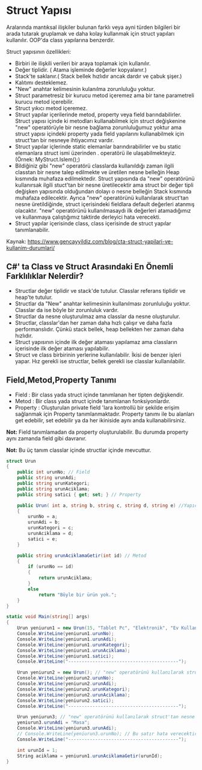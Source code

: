 # Struct Yapısı

Aralarında mantıksal ilişkiler bulunan farklı veya ayni türden bilgileri bir arada tutarak gruplamak 
ve daha kolay kullanmak için struct yapıları kullanılır. OOP'da class yapılarına benzerdir.

Struct yapısının özellikleri:
* Birbiri ile ilişkili verileri bir araya toplamak için kullanılır.
* Değer tiplidir. ( Atama işleminde değerler kopyalanır.)
* Stack'te saklanır.( Stack bellek hızlıdır ancak dardır ve çabuk şişer.)
* Kalıtımı desteklemez.
* "New" anahtar kelimesinin kulanılma zorunluluğu yoktur. 
* Struct parametresiz bir kurucu metod içeremez ama bir tane parametreli kurucu metod içerebilir.
* Struct yıkıcı metod içeremez.
* Struct yapılar içerilerinde metod, property veya field barındabilirler. Struct yapısı içinde ki metodları 
  kullanabilmek için struct değişkenine "new" operatörüyle bir nesne bağlama zorunluluğumuz yoktur 
  ama struct yapısı içindeki property yada field yapılarını kullanabilmek için struct’tan 
  bir nesneye ihtiyacımız vardır.
* Struct yapılar içlerinde static elemanlar barındırabilirler ve bu static elemanlara struct ismi üzerinden 
  . operatörü ile ulaşabilmekteyiz. (Örnek:  MyStruct.Islem();)
* Bildiğiniz gibi "new" operatörü classlarda kullanıldığı zaman ilgili classtan bir nesne talep edilmekte 
  ve üretilen nesne belleğin Heap kısmında muhafaza edilmektedir. Struct yapısında da "new" operatörünü 
  kullanırsak ilgili stuct'tan bir nesne üretilecektir ama struct bir değer tipli değişken 
  yapısında olduğundan dolayı o nesne belleğin Stack kısmında muhafaza edilecektir. 
  Ayrıca "new" operatörünü kullanılarak struct'tan nesne üretildiğinde, struct içerisindeki fieldlara default 
  değerleri atanmış olacaktır. "new" operatörünü kullanılmasaydı ilk değerleri atamadığımız ve kullanmaya çalıştığımız
  taktirde derleyici hata verecekti.
* Struct yapılar içerisinde class, class içerisinde de struct yapılar tanımlanabilir.

Kaynak: https://www.gencayyildiz.com/blog/cta-struct-yapilari-ve-kullanim-durumlari/

## C#' ta Class ve Struct Arasındaki En Önemli Farklılıklar Nelerdir?
* Structlar değer tiplidir ve stack'de tutulur. Classlar referans tiplidir ve heap'te tutulur.
* Structlar da "New" anahtar kelimesinin kullanılması zorunluluğu yoktur. Classlar da ise böyle bir zorunluluk vardır.
* Structlar da nesne oluşturulmaz ama classlar da nesne oluşturulur.
* Structlar, classlar'dan her zaman daha hızlı çalışır ve daha fazla performanslıdır. Çünkü stack bellek, heap bellekten
  her zaman daha hızlıdır.
* Struct yapısının içinde ilk değer ataması yapılamaz ama classların içerisinde ilk değer ataması yapılabilir.
* Struct ve class birbirinin yerlerine kullanılabilir. İkisi de benzer işleri yapar. 
  Hız gerekli ise structlar, bellek gerekli ise classlar kullanılabilir.
  
## Field,Metod,Property Tanımı
* Field : Bir class yada struct içinde tanımlanan her tipten değişkendir.
* Metod : Bir class yada struct içinde tanımlanan fonksiyonlardır.
* Property :  Oluşturulan private field 'lara kontrollü bir şekilde erişim sağlanmak için 
              Property tanımlanmaktadır. Property tanımı ile bu alanları get edebilir, set edebilir 
              ya da her ikiniside aynı anda kullanabilirsiniz.
                                 
**Not:** Field tanımlamadan da property oluşturulabilir. Bu durumda property aynı zamanda field gibi davranır.

**Not:** Bu üç tanım classlar içinde structlar içinde mevcuttur.

```cs
struct Urun
{
    public int urunNo; // Field
    public string urunAdi;
    public string urunKategori;
    public string urunAciklama;
    public string satici { get; set; } // Property

    public Urun( int a, string b, string c, string d, string e) //Yapıcı Fonks.
    {            
        urunNo = a;
        urunAdi = b;
        urunKategori = c;
        urunAciklama = d;
        satici = e;
    }

    public string urunAciklamaGetir(int id) // Metod
    {
        if (urunNo == id)
        {
            return urunAciklama;
        }
        else
            return "Böyle bir ürün yok.";
    }
}

static void Main(string[] args)
{
    Urun yeniurun1 = new Urun(15, "Tablet Pc", "Elektronik", "Ev Kullanımı İçin Uygun","Alperen Bektaşoğlu");
    Console.WriteLine(yeniurun1.urunNo);
    Console.WriteLine(yeniurun1.urunAdi);
    Console.WriteLine(yeniurun1.urunKategori);
    Console.WriteLine(yeniurun1.urunAciklama);
    Console.WriteLine(yeniurun1.satici);
    Console.WriteLine("-----------------------------------------");

    Urun yeniurun2 = new Urun(); // "new" operatörünü kullanılarak struct'tan nesne üretildiğinde, struct içerisindeki fieldlara default değerleri atanmış olacaktır.
    Console.WriteLine(yeniurun2.urunNo);
    Console.WriteLine(yeniurun2.urunAdi);
    Console.WriteLine(yeniurun2.urunKategori);
    Console.WriteLine(yeniurun2.urunAciklama);
    Console.WriteLine(yeniurun2.satici);
    Console.WriteLine("-----------------------------------------");

    Urun yeniurun3; // "new" operatörünü kullanılarak struct'tan nesne üretilmediğinde, struct içerisindeki fieldlara değer ataması yapmamız gerekir.
    yeniurun3.urunAdi = "Masa";
    Console.WriteLine(yeniurun3.urunAdi); 
    // Console.WriteLine(yeniurun3.urunNo); // Bu satır hata verecektir.
    Console.WriteLine("-----------------------------------------");

    int urunId = 1;
    String aciklama = yeniurun1.urunAciklamaGetir(urunId);
}
```



  
